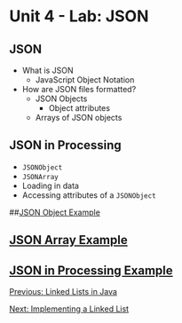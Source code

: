 # Unit 4 - Lab: JSON

## JSON
  * What is JSON
    * JavaScript Object Notation
  * How are JSON files formatted?
    * JSON Objects
      * Object attributes
    * Arrays of JSON objects

## JSON in Processing
  * `JSONObject`
  * `JSONArray`
  * Loading in data
  * Accessing attributes of a `JSONObject`

##[JSON Object Example](https://github.com/blwatkins/Data-Structures-From-A-New-Perspective/blob/master/4_LinkedLists/LabExamples/Lab1/JSON/data/json_object.json)

## [JSON Array Example](https://github.com/blwatkins/Data-Structures-From-A-New-Perspective/blob/master/4_LinkedLists/LabExamples/Lab1/JSON/data/json_array.json)

## [JSON in Processing Example](https://github.com/blwatkins/Data-Structures-From-A-New-Perspective/blob/master/4_LinkedLists/LabExamples/Lab1/JSON/src/JSON_Processing.java)

[Previous: Linked Lists in Java](day3.md)

[Next: Implementing a Linked List](day4.md)
